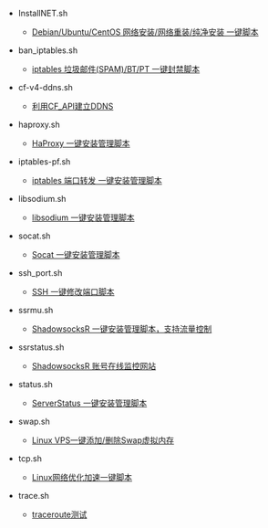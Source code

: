 - InstallNET.sh
   - [Debian/Ubuntu/CentOS 网络安装/网络重装/纯净安装 一键脚本](https://moeclub.org/2018/04/03/603/)

- ban_iptables.sh
   - [iptables 垃圾邮件(SPAM)/BT/PT 一键封禁脚本](https://github.com/ToyoDAdoubi/doubi#ban_iptablessh)
   
- cf-v4-ddns.sh
   - [利用CF_API建立DDNS](https://github.com/yulewang/cloudflare-api-v4-ddns)
   
- haproxy.sh
   - [HaProxy 一键安装管理脚本](https://github.com/ToyoDAdoubi/doubi#haproxysh)
   
- iptables-pf.sh
   - [iptables 端口转发 一键安装管理脚本](https://github.com/ToyoDAdoubi/doubi#iptables-pfsh)
   
- libsodium.sh
   - [libsodium 一键安装管理脚本](https://github.com/ToyoDAdoubi/doubi#libsodiumsh)
   
- socat.sh
   - [Socat 一键安装管理脚本](https://github.com/ToyoDAdoubi/doubi#socatsh)
   
- ssh_port.sh
   - [SSH 一键修改端口脚本](https://github.com/ToyoDAdoubi/doubi#ssh_portsh)
   
- ssrmu.sh
   - [ShadowsocksR 一键安装管理脚本，支持流量控制](https://github.com/ToyoDAdoubi/doubi#ssrmush)
   
- ssrstatus.sh
   - [ShadowsocksR 账号在线监控网站](https://github.com/ToyoDAdoubi/doubi#ssrstatussh)
   
- status.sh
   - [ServerStatus 一键安装管理脚本](https://github.com/CokeMine/ServerStatus-Hotaru)
   
- swap.sh
   - [Linux VPS一键添加/删除Swap虚拟内存](https://www.moerats.com/archives/722/)
   
- tcp.sh
   - [Linux网络优化加速一键脚本](https://github.com/chiakge/Linux-NetSpeed)
   
- trace.sh
   - [traceroute测试](https://github.com/nanqinlang-script/testrace)
